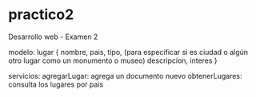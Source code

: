 # practico2
Desarrollo web - Examen 2

modelo:
    lugar {
        nombre, 
        pais, 
        tipo, (para especificar si es ciudad o algún otro lugar como un monumento o museo)
        descripcion,
        interes
    }

servicios: 
    agregarLugar: agrega un documento nuevo
    obtenerLugares: consulta los lugares por pais
    
